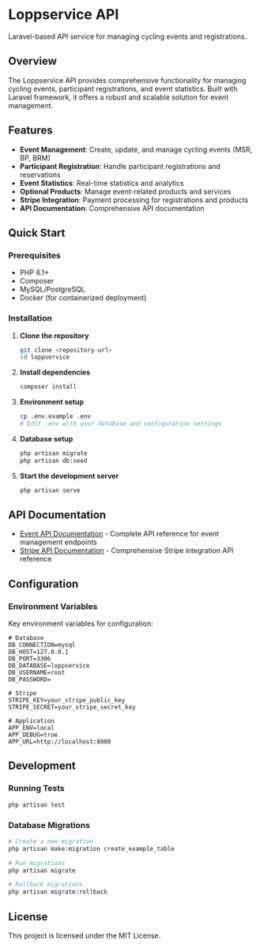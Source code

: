 # Loppservice API

Laravel-based API service for managing cycling events and registrations.

## Overview

The Loppservice API provides comprehensive functionality for managing cycling events, participant registrations, and event statistics. Built with Laravel framework, it offers a robust and scalable solution for event management.

## Features

- **Event Management**: Create, update, and manage cycling events (MSR, BP, BRM)
- **Participant Registration**: Handle participant registrations and reservations
- **Event Statistics**: Real-time statistics and analytics
- **Optional Products**: Manage event-related products and services
- **Stripe Integration**: Payment processing for registrations and products
- **API Documentation**: Comprehensive API documentation

## Quick Start

### Prerequisites

- PHP 8.1+
- Composer
- MySQL/PostgreSQL
- Docker (for containerized deployment)

### Installation

1. **Clone the repository**
   ```bash
   git clone <repository-url>
   cd loppservice
   ```

2. **Install dependencies**
   ```bash
   composer install
   ```

3. **Environment setup**
   ```bash
   cp .env.example .env
   # Edit .env with your database and configuration settings
   ```

4. **Database setup**
   ```bash
   php artisan migrate
   php artisan db:seed
   ```

5. **Start the development server**
   ```bash
   php artisan serve
   ```

## API Documentation

- [Event API Documentation](API_DOCUMENTATION.md) - Complete API reference for event management endpoints
- [Stripe API Documentation](STRIPE_API.md) - Comprehensive Stripe integration API reference

## Configuration

### Environment Variables

Key environment variables for configuration:

```env
# Database
DB_CONNECTION=mysql
DB_HOST=127.0.0.1
DB_PORT=3306
DB_DATABASE=loppservice
DB_USERNAME=root
DB_PASSWORD=

# Stripe
STRIPE_KEY=your_stripe_public_key
STRIPE_SECRET=your_stripe_secret_key

# Application
APP_ENV=local
APP_DEBUG=true
APP_URL=http://localhost:8000
```

## Development

### Running Tests

```bash
php artisan test
```

### Database Migrations

```bash
# Create a new migration
php artisan make:migration create_example_table

# Run migrations
php artisan migrate

# Rollback migrations
php artisan migrate:rollback
```

## License

This project is licensed under the MIT License.
